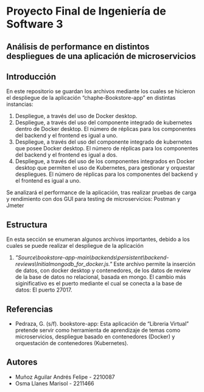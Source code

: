 # **Proyecto Final de Ingeniería de Software 3**
## Análisis de performance en distintos despliegues de una aplicación de microservicios

## Introducción
En este repositorio se guardan los archivos mediante los cuales se hicieron el despliegue de la aplicación “chaphe-Bookstore-app” en distintas instancias:
  1)	Despliegue, a través del uso de Docker desktop.
  2)	Despliegue, a través del uso del componente integrado de kubernetes dentro de Docker desktop. El número de réplicas para los componentes del backend y el frontend es igual a uno.
  3)	Despliegue, a través del uso del componente integrado de kubernetes que posee Docker desktop. El número de réplicas para los componentes del backend y el frontend es igual a dos.
  4)	Despliegue, a través del uso de los componentes integrados en Docker desktop que permiten el uso de Kubernetes, para gestionar y orquestar despliegues. El número de réplicas para los componentes del backend y el frontend es igual a uno.


Se analizará el performance de la aplicación, tras realizar pruebas de carga y rendimiento con dos GUI para testing de microservicios: Postman y Jmeter

## Estructura
En esta sección se enumeran algunos archivos importantes, debido a los cuales se puede realizar el despliegue de la aplicación

1) *"Source\bookstore-app-main\backends\persistent\backend-reviews\Initialmongodb_for_docker.js."* Este archivo permite la inserción de datos, con docker desktop y contenedores, de los datos de review de la base de datos no relacional, basada en mongo. El cambio más siginificativo es el puerto mediante el cual se conecta a la base de datos: El puerto 27017.

## Referencias
- Pedraza, G. (s/f). bookstore-app: Esta aplicación de “Libreria Virtual” pretende servir como herramienta de aprendizaje de temas como microservicios, despliegue basado en contenedores (Docker) y orquestación de contenedores (Kubernetes).


## Autores
- Muñoz Aguilar Andrés Felipe - 2210087
- Osma Llanes Marisol - 2211466

